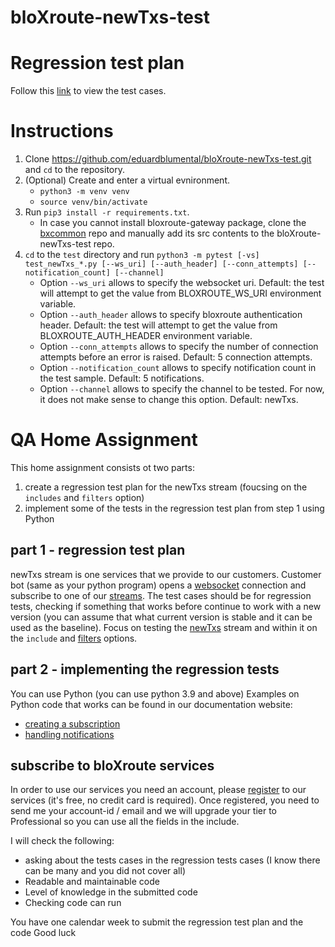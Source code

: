 # bloXroute-newTxs-test

# Regression test plan
Follow this [link](https://docs.google.com/spreadsheets/d/1Dp6ozwUPTDpdzOTgEEXUOepx6PqkMVJDXbLMR9XmsGk/edit?usp=sharing) to view the test cases.

# Instructions
1. Clone https://github.com/eduardblumental/bloXroute-newTxs-test.git and ```cd``` to the repository.
2. (Optional) Create and enter a virtual evnironment.
	* ```python3 -m venv venv```
	* ```source venv/bin/activate```
2. Run ```pip3 install -r requirements.txt```.
	* In case you cannot install bloxroute-gateway package, clone the [bxcommon](https://github.com/bloXroute-Labs/bxcommon) repo and manually add its src contents to the bloXroute-newTxs-test repo.
3. ```cd``` to the ```test``` directory and run ```python3 -m pytest [-vs] test_newTxs_*.py [--ws_uri] [--auth_header] [--conn_attempts] [--notification_count] [--channel]```
	* Option ```--ws_uri``` allows to specify the websocket uri. Default: the test will attempt to get the value from BLOXROUTE_WS_URI environment variable.
	* Option ```--auth_header``` allows to specify bloxroute authentication header. Default: the test will attempt to get the value from BLOXROUTE_AUTH_HEADER environment variable.
	* Option ```--conn_attempts``` allows to specify the number of connection attempts before an error is raised. Default: 5 connection attempts. 
	* Option ```--notification_count``` allows to specify notification count in the test sample. Default: 5 notifications. 
    * Option ```--channel``` allows to specify the channel to be tested. For now, it does not make sense to change this option. Default: newTxs.
	 
# QA Home Assignment

This home assignment consists ot two parts:
1. create a regression test plan for the newTxs stream (foucsing on the `includes` and `filters` option)
2. implement some of the tests in the regression test plan from step 1 using Python

## part 1 - regression test plan
newTxs stream is one services that we provide to our customers. Customer bot (same as your python program) opens a [websocket] connection and subscribe to one of our [streams].
The test cases should be for regression tests, checking if something that works before continue to work with a new version (you can assume that what current version is stable and it can be used as the baseline). Focus on testing the [newTxs] stream and within it on the `include` and [filters] options.

## part 2 - implementing the regression tests
You can use Python (you can use python 3.9 and above)
Examples on Python code that works can be found in our documentation website:
* [creating a subscription]
* [handling notifications]

## subscribe to bloXroute services
In order to use our services you need an account, please [register] to our services (it's free, no credit card is required).
Once registered, you need to send me your account-id / email and we will upgrade your tier to Professional so you can use all the fields in the include.

I will check the following:
* asking about the tests cases in the regression tests cases (I know there can be many and you did not cover all)
* Readable and maintainable code
* Level of knowledge in the submitted code
* Checking code can run
 
You have one calendar week to submit the regression test plan and the code
Good luck

[websocket]: https://en.wikipedia.org/wiki/WebSocket
[streams]: https://docs.bloxroute.com/streams/working-with-streams
[newTxs]: https://docs.bloxroute.com/streams/newtxs-and-pendingtxs
[filters]: https://docs.bloxroute.com/streams/newtxs-and-pendingtxs/filter
[creating a subscription]: https://docs.bloxroute.com/streams/working-with-streams/creating-a-subscription
[handling notifications]: https://docs.bloxroute.com/streams/working-with-streams/handling-the-notification
[register]: https://portal.bloxroute.com

